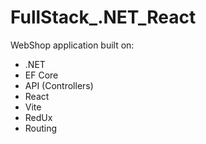 # FullStack\_.NET_React

WebShop application built on:

- .NET
- EF Core
- API (Controllers)
- React
- Vite
- RedUx
- Routing
